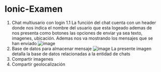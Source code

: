 # Ionic-Examen
1. Chat multiusario con login
1.1 La función del chat cuenta con un header donde nos indica el nombre del usuario que esta logeado ademas de nos presenta como botones las opciones de enviar ya sea texto, imagenes, ubicación. Ademas nos va mostrando los mensajes que se han enviado
![image](https://user-images.githubusercontent.com/66123679/127410303-02a56cf2-ab67-4cf0-9447-19f8d7624785.png)
2. Base de datos para almacenar mensaje
![image](https://user-images.githubusercontent.com/66123679/127409812-2d36557c-7c00-45f4-8967-1a2f12e29b09.png)
La presente imagen detalla la base de datos relacionadas a la entidad de chats 
3. Compartir imagenes
4. Compartir geolocalización
